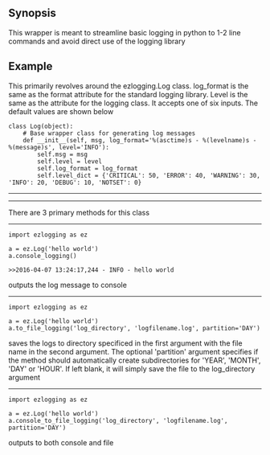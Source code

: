 ## Synopsis

This wrapper is meant to streamline basic logging in python to 1-2 line commands and avoid direct use of the logging
library

## Example

This primarily revolves around the ezlogging.Log class. log_format is the same as the format attribute for the standard
logging library. Level is the same as the attribute for the logging class. It accepts one of six inputs. The default
values are shown below

```
class Log(object):
    # Base wrapper class for generating log messages
    def __init__(self, msg, log_format='%(asctime)s - %(levelname)s - %(message)s', level='INFO'):
        self.msg = msg
        self.level = level
        self.log_format = log_format
        self.level_dict = {'CRITICAL': 50, 'ERROR': 40, 'WARNING': 30, 'INFO': 20, 'DEBUG': 10, 'NOTSET': 0}
```
***
***
There are 3 primary methods for this class
***

```
import ezlogging as ez

a = ez.Log('hello world')
a.console_logging()

>>2016-04-07 13:24:17,244 - INFO - hello world
```

outputs the log message to console

---


```
import ezlogging as ez

a = ez.Log('hello world')
a.to_file_logging('log_directory', 'logfilename.log', partition='DAY')
```
saves the logs to directory specificed in the first argument with the file name in the second argument. The optional
'partition' argument specifies if the method should automatically create subdirectories for 'YEAR', 'MONTH', 'DAY' or
'HOUR'. If left blank, it will simply save the file to the log_directory argument

---

```
import ezlogging as ez

a = ez.Log('hello world')
a.console_to_file_logging('log_directory', 'logfilename.log', partition='DAY')
```
 outputs to both console and file
